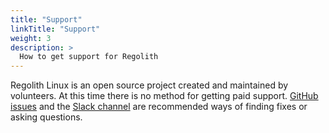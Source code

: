 ```yaml
---
title: "Support"
linkTitle: "Support"
weight: 3
description: >
  How to get support for Regolith
---
```


Regolith Linux is an open source project created and maintained by volunteers. At this time there is no method for getting paid support. [GitHub issues](https://github.com/regolith-linux/regolith-desktop/issues) and the [Slack channel](https://regolith-linux.herokuapp.com/) are recommended ways of finding fixes or asking questions.
